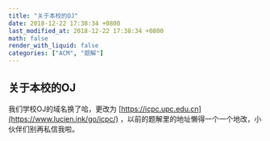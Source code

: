 ```yaml
---
title: "关于本校的OJ"
date: 2018-12-22 17:38:34 +0800
last_modified_at: 2018-12-22 17:38:34 +0800
math: false
render_with_liquid: false
categories: ["ACM", "题解"]
---
```


## 关于本校的OJ

我们学校OJ的域名换了哈，更改为 [https://icpc.upc.edu.cn](https://www.lucien.ink/go/icpc/) ，以前的题解里的地址懒得一个一个地改，小伙伴们别再私信我啦。